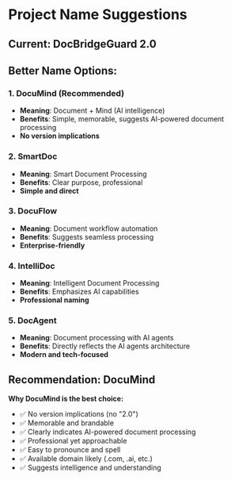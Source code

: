 # Project Name Suggestions

## Current: DocBridgeGuard 2.0

## Better Name Options:

### 1. **DocuMind** (Recommended)
- **Meaning**: Document + Mind (AI intelligence)
- **Benefits**: Simple, memorable, suggests AI-powered document processing
- **No version implications**

### 2. **SmartDoc**
- **Meaning**: Smart Document Processing
- **Benefits**: Clear purpose, professional
- **Simple and direct**

### 3. **DocuFlow**
- **Meaning**: Document workflow automation
- **Benefits**: Suggests seamless processing
- **Enterprise-friendly**

### 4. **IntelliDoc**
- **Meaning**: Intelligent Document Processing
- **Benefits**: Emphasizes AI capabilities
- **Professional naming**

### 5. **DocAgent**
- **Meaning**: Document processing with AI agents
- **Benefits**: Directly reflects the AI agents architecture
- **Modern and tech-focused**

## Recommendation: **DocuMind**

**Why DocuMind is the best choice:**
- ✅ No version implications (no "2.0")
- ✅ Memorable and brandable
- ✅ Clearly indicates AI-powered document processing
- ✅ Professional yet approachable
- ✅ Easy to pronounce and spell
- ✅ Available domain likely (.com, .ai, etc.)
- ✅ Suggests intelligence and understanding